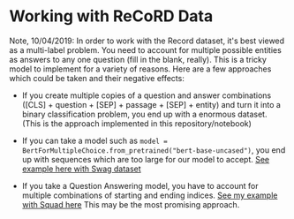# Working with ReCoRD Data

Note, 10/04/2019: In order to work with the Record dataset, it's best viewed as a multi-label problem. You need to account for multiple possible entities as answers to any one question (fill in the blank, really). This is a tricky model to implement for a variety of reasons. Here are a few approaches which could be taken and their negative effects:

- If you create multiple copies of a question and answer combinations ([CLS] + question + [SEP] + passage + [SEP] + entity) and turn it into a binary classification problem, you end up with a enormous dataset. (This is the approach implemented in this repository/notebook)

- If you can take a model such as ```model = BertForMultipleChoice.from_pretrained("bert-base-uncased")```, you end up with sequences which are too large for our model to accept. [See example here with Swag dataset](https://github.com/huggingface/transformers/blob/f2a3eb987e1fc2c85320fc3849c67811f5736b50/examples/single_model_scripts/run_swag.py)

- If you take a Question Answering model, you have to account for multiple combinations of starting and ending indices. [See my example with Squad here](https://github.com/devkosal/fastai_roberta/blob/other_tasks/fastai_roberta_squad/BERT%20with%20Fastai%20-%20SQuAD.ipynb) This may be the most promising approach. 
